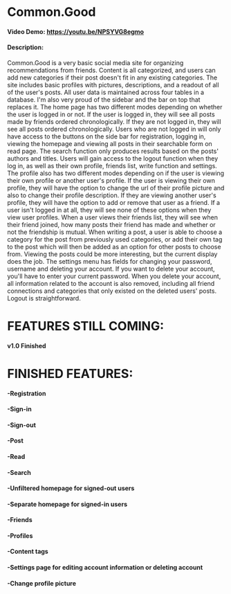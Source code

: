 # Common.Good
#### Video Demo: https://youtu.be/NPSYVG8egmo
#### Description: 
Common.Good is a very basic social media site for organizing recommendations from friends. Content is all categorized, and users can add new categories if their post doesn't fit in any existing categories. The site includes basic profiles with pictures, descriptions, and a readout of all of the user's posts. All user data is maintained across four tables in a database. I'm also very proud of the sidebar and the bar on top that replaces it. The home page has two different modes depending on whether the user is logged in or not. If the user is logged in, they will see all posts made by friends ordered chronologically. If they are not logged in, they will see all posts ordered chronologically. Users who are not logged in will only have access to the buttons on the side bar for registration, logging in, viewing the homepage and viewing all posts in their searchable form on read page. The search function only produces results based on the posts' authors and titles. Users will gain access to the logout function when they log in, as well as their own profile, friends list, write function and settings. The profile also has two different modes depending on if the user is viewing their own profile or another user's profile. If the user is viewing their own profile, they will have the option to change the url of their profile picture and also to change their profile description. If they are viewing another user's profile, they will have the option to add or remove that user as a friend. If a user isn't logged in at all, they will see none of these options when they view user profiles. When a user views their friends list, they will see when their friend joined, how many posts their friend has made and whether or not the friendship is mutual. When writing a post, a user is able to choose a category for the post from previously used categories, or add their own tag to the post which will then be added as an option for other posts to choose from. Viewing the posts could be more interesting, but the current display does the job. The settings menu has fields for changing your password, username and deleting your account. If you want to delete your account, you'll have to enter your current password. When you delete your account, all information related to the account is also removed, including all friend connections and categories that only existed on the deleted users' posts. Logout is straightforward.

# FEATURES STILL COMING:
#### v1.0 Finished

# FINISHED FEATURES:
#### -Registration
#### -Sign-in
#### -Sign-out
#### -Post
#### -Read
#### -Search
#### -Unfiltered homepage for signed-out users
#### -Separate homepage for signed-in users
#### -Friends
#### -Profiles
#### -Content tags
#### -Settings page for editing account information or deleting account
#### -Change profile picture
